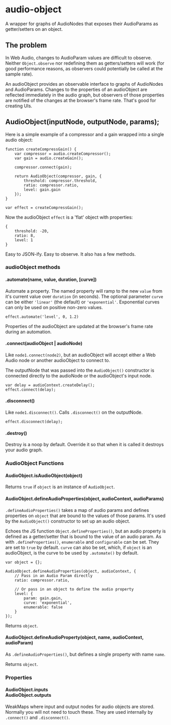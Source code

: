 # audio-object
A wrapper for graphs of AudioNodes that exposes their AudioParams as
getter/setters on an object.

## The problem

In Web Audio, changes to AudioParam values are difficult to observe.
Neither <code>Object.observe</code> nor redefining them as getters/setters will
work (for good performance reasons, as observers could potentially be called
at the sample rate).

An audioObject provides an observable interface to graphs of AudioNodes and
AudioParams. Changes to the properties of an audioObject are reflected
immediately in the audio graph, but observers of those properties are notified
of the changes at the browser's frame rate. That's good for creating UIs.

## AudioObject(inputNode, outputNode, params);

Here is a simple example of a compressor and a gain wrapped into a single
audio object:

    function createCompressGain() {
        var compressor = audio.createCompressor();
        var gain = audio.createGain();

        compressor.connect(gain);

        return AudioObject(compressor, gain, {
            threshold: compressor.threshold,
            ratio: compressor.ratio,
            level: gain.gain
        });
    }

    var effect = createCompressGain();


Now the audioObject <code>effect</code> is a 'flat' object with properties:

    {
        threshold: -20,
        ratio: 8,
        level: 1
    }

Easy to JSON-ify. Easy to observe. It also has a few methods.

### audioObject methods

#### .automate(name, value, duration, [curve])

Automate a property. The named property will ramp to the new <code>value</code>
from it's current value over <code>duration</code> (in seconds). The optional
parameter <code>curve</code> can be either <code>'linear'</code> (the default) or
<code>'exponential'</code>. Exponential curves can only be used on positive
non-zero values.

    effect.automate('level', 0, 1.2)

Properties of the audioObject are updated at the browser's frame rate during an
automation.

#### .connect(audioObject | audioNode)

Like <code>node1.connect(node2)</code>, but an audioObject will accept either
a Web Audio node or another audioObject to connect to.

The outputNode that was passed into the <code>AudioObject()</code> constructor
is connected directly to the audioNode or the audioObject's input node.

    var delay = audioContext.createDelay();
    effect.connect(delay);

#### .disconnect()

Like <code>node1.disconnect()</code>. Calls <code>.disconnect()</code> on the
outputNode.

    effect.disconnect(delay);

#### .destroy()

Destroy is a noop by default. Override it so that when it is called it destroys
your audio graph.

### AudioObject Functions

#### AudioObject.isAudioObject(object)

Returns <code>true</code> if <code>object</code> is an instance of <code>AudioObject</code>.

#### AudioObject.defineAudioProperties(object, audioContext, audioParams)

<code>.defineAudioProperties()</code> takes a map of audio params and defines
properties on <code>object</code> that are bound to the values of those params.
It's used by the <code>AudioObject()</code> constructor to set up an audio
object.

Echoes the JS function <code>Object.defineProperties()</code>, but an audio
property is defined as a getter/setter that is bound to the value of an audio
param. As with <code>.defineProperties()</code>, <code>enumerable</code> and
<code>configurable</code> can be set. They are set to <code>true</code> by
default. <code>curve</code> can also be set, which, if <code>object</code> is an
audioObject, is the curve to be used by <code>.automate()</code> by default.

    var object = {};

    AudioObject.defineAudioProperties(object, audioContext, {
        // Pass in an Audio Param directly
        ratio: compressor.ratio,
        
        // Or pass in an object to define the audio property
        level: {
            param: gain.gain,
            curve: 'exponential',
            enumerable: false
        }
    });

Returns <code>object</code>.

#### AudioObject.defineAudioProperty(object, name, audioContext, audioParam)

As <code>.defineAudioProperties()</code>, but defines a single property with
name <code>name</code>.

Returns <code>object</code>.

### Properties

#### AudioObject.inputs<br/>AudioObject.outputs

WeakMaps where input and output nodes for audio objects are stored. Normally
you will not need to touch these. They are used internally by
<code>.connect()</code> and <code>.disconnect()</code>.


